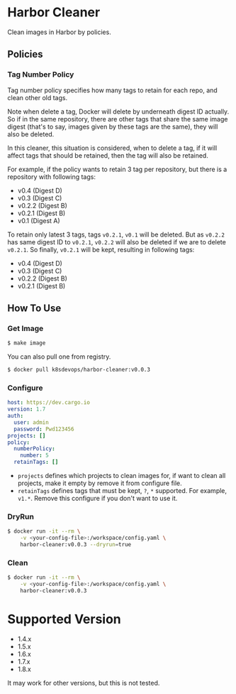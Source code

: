 # Harbor Cleaner
Clean images in Harbor by policies.

## Policies

### Tag Number Policy

Tag number policy specifies how many tags to retain for each repo, and clean other old tags.

Note when delete a tag, Docker will delete by underneath digest ID actually. So if in the same repository, there are other tags that share the same image digest (that's to say, images given by these tags are the same), they will also be deleted.

In this cleaner, this situation is considered, when to delete a tag, if it will affect tags that should be retained, then the tag will also be retained.

For example, if the policy wants to retain 3 tag per repository, but there is a repository with following tags:

- v0.4   (Digest D)
- v0.3   (Digest C)
- v0.2.2 (Digest B)
- v0.2.1 (Digest B)
- v0.1   (Digest A)

To retain only latest 3 tags, tags `v0.2.1`, `v0.1` will be deleted. But as `v0.2.2` has same digest ID to `v0.2.1`, `v0.2.2` will also be deleted if we are to delete `v0.2.1`. So finally, `v0.2.1` will be kept, resulting in following tags:

- v0.4   (Digest D)
- v0.3   (Digest C)
- v0.2.2 (Digest B)
- v0.2.1 (Digest B)

## How To Use

### Get Image

```bash
$ make image
```

You can also pull one from registry.

```bash
$ docker pull k8sdevops/harbor-cleaner:v0.0.3
```

### Configure

```yaml
host: https://dev.cargo.io
version: 1.7
auth:
  user: admin
  password: Pwd123456
projects: []
policy:
  numberPolicy:
    number: 5
  retainTags: []
```

- `projects` defines which projects to clean images for, if want to clean all projects, make it empty by remove it from configure file.
- `retainTags` defines tags that must be kept, `?`, `*` supported. For example, `v1.*`. Remove this configure if you don't want to use it.

### DryRun

```bash
$ docker run -it --rm \
    -v <your-config-file>:/workspace/config.yaml \
    harbor-cleaner:v0.0.3 --dryrun=true
```

### Clean

```bash
$ docker run -it --rm \
    -v <your-config-file>:/workspace/config.yaml \
    harbor-cleaner:v0.0.3
```

# Supported Version

- 1.4.x
- 1.5.x
- 1.6.x
- 1.7.x
- 1.8.x

It may work for other versions, but this is not tested.